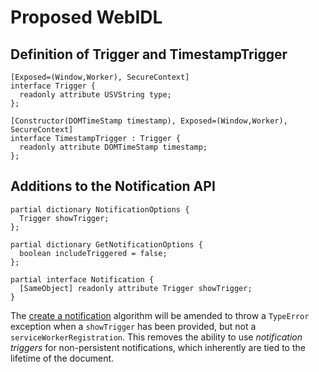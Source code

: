 # Proposed WebIDL

## Definition of Trigger and TimestampTrigger
```webidl
[Exposed=(Window,Worker), SecureContext]
interface Trigger {
  readonly attribute USVString type;
};

[Constructor(DOMTimeStamp timestamp), Exposed=(Window,Worker), SecureContext]
interface TimestampTrigger : Trigger {
  readonly attribute DOMTimeStamp timestamp;
};
```

## Additions to the Notification API
```webidl
partial dictionary NotificationOptions {
  Trigger showTrigger;
};

partial dictionary GetNotificationOptions {
  boolean includeTriggered = false;
};

partial interface Notification {
  [SameObject] readonly attribute Trigger showTrigger;
}
```

The [create a notification](https://notifications.spec.whatwg.org/#create-a-notification) algorithm will be amended to throw a `TypeError` exception when a `showTrigger` has been provided, but not a `serviceWorkerRegistration`. This removes the ability to use _notification triggers_ for non-persistent notifications, which inherently are tied to the lifetime of the document.
